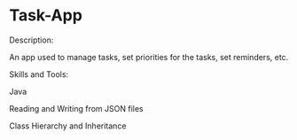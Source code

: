# Task-App

Description:

An app used to manage tasks, set priorities for the tasks, set reminders, etc.


Skills and Tools:

Java

Reading and Writing from JSON files

Class Hierarchy and Inheritance



